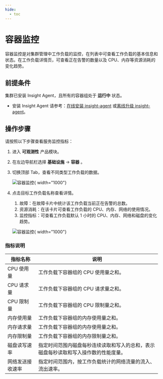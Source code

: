 ```yaml
---
hide:
  - toc
---
```


# 容器监控

容器监控是对集群管理中工作负载的监控，在列表中可查看工作负载的基本信息和状态。在工作负载详情页，可查看正在告警的数量以及 CPU、内存等资源消耗的变化趋势。

## 前提条件

集群已安装 Insight Agent，且所有的容器组处于 __运行中__ 状态。

- 安装 Insight Agent 请参考：[在线安装 insight-agent](../../../insight/quickstart/install/install-agent.md) 或[离线升级 insight-agent](../../../insight/quickstart/install/offline-install.md)。

## 操作步骤

请按照以下步骤查看服务监控指标：

1. 进入 __可观测性__ 产品模块。
  
2. 在左边导航栏选择 __基础设施__ -> __容器__ 。

3. 切换顶部 Tab，查看不同类型工作负载的数据。

    ![容器监控](https://docs.daocloud.io/daocloud-docs-images/docs/zh/docs/insight/images/workload00.png){ width="1000"}

4. 点击目标工作负载名称查看详情。

    1. 故障：在故障卡片中统计该工作负载当前正在告警的总数。
    2. 资源消耗：在该卡片可查看工作负载的 CPU、内存、网络的使用情况。
    3. 监控指标：可查看工作负载默认 1 小时的 CPU、内存、网络和磁盘的变化趋势。

    ![容器监控](https://docs.daocloud.io/daocloud-docs-images/docs/zh/docs/insight/images/workload01.png){ width="1000"}

### 指标说明

| 指标名称 | 说明 |
| -- | -- |
| CPU 使用量 |工作负载下容器组的 CPU 使用量之和。|
| CPU 请求量 | 工作负载下容器组的 CPU 请求量之和。|
| CPU 限制量 | 工作负载下容器组的 CPU 限制量之和。|
| 内存使用量 | 工作负载下容器组的内存使用量之和。|
| 内存请求量 | 工作负载下容器组的内存使用量之和。|
| 内存限制量 | 工作负载下容器组的内存限制量之和。|
| 磁盘读写速率 | 指定时间范围内磁盘每秒连续读取和写入的总和，表示磁盘每秒读取和写入操作数的性能度量。|
| 网络发送接收速率 | 指定时间范围内，按工作负载统计的网络流量的流入、流出速率。|
